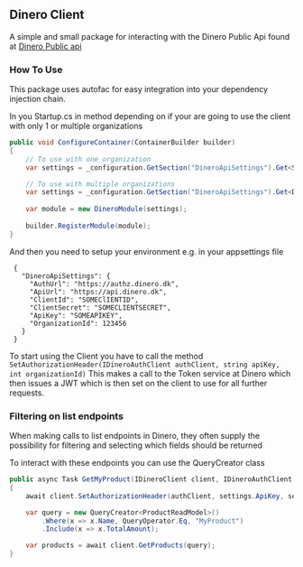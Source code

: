 ## Dinero Client

A simple and small package for interacting with the Dinero Public Api found at [Dinero Public api](https://api.dinero.dk)

### How To Use

This package uses autofac for easy integration into your dependency injection chain. 

In you Startup.cs in method depending on if your are going to use the client with only 1 or multiple organizations
``` cs
public void ConfigureContainer(ContainerBuilder builder)
{
    // To use with one organization
    var settings = _configuration.GetSection("DineroApiSettings").Get<SingleDineroAccountApiSettings>();

    // To use with multiple organizations
    var settings = _configuration.GetSection("DineroApiSettings").Get<DineroApiSettings>();
    
    var module = new DineroModule(settings);
    
    builder.RegisterModule(module);
}
```

And then you need to setup your environment e.g. in your appsettings file
```
 {
   "DineroApiSettings": {
     "AuthUrl": "https://authz.dinero.dk",
     "ApiUrl": "https://api.dinero.dk",
     "ClientId": "SOMEClIENTID",
     "ClientSecret": "SOMECLIENTSECRET",
     "ApiKey": "SOMEAPIKEY",
     "OrganizationId": 123456 
   }
 }
```

To start using the Client you have to call the method `SetAuthorizationHeader(IDineroAuthClient authClient, string apiKey, int organizationId)`
This makes a call to the Token service at Dinero which then issues a JWT which is then set on the client to use for all further requests.

### Filtering on list endpoints
When making calls to list endpoints in Dinero, they often supply the possibility for filtering and selecting which fields should be returned

To interact with these endpoints you can use the QueryCreator class

``` cs
public async Task GetMyProduct(IDineroClient client, IDineroAuthClient authClient, SingleDineroAccountApiSettings settings)
{
    await client.SetAuthorizationHeader(authClient, settings.ApiKey, settings.OrganizationId);

    var query = new QueryCreator<ProductReadModel>()
        .Where(x => x.Name, QueryOperator.Eq, "MyProduct")
        .Include(x => x.TotalAmount);

    var products = await client.GetProducts(query);
}
```